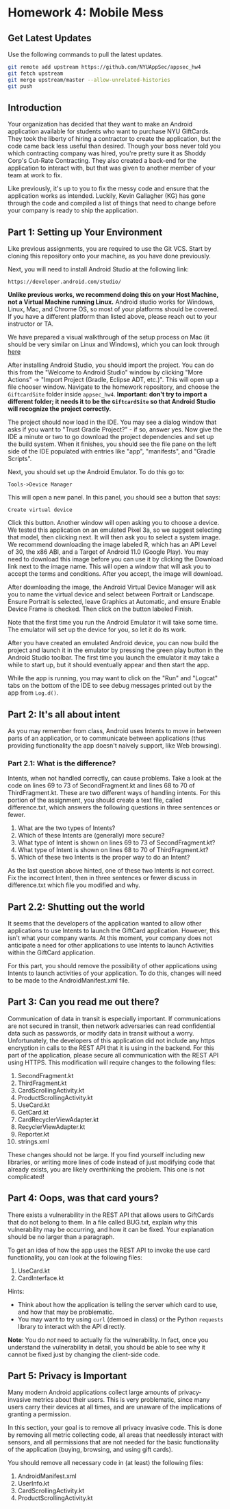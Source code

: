 # Homework 4: Mobile Mess

## Get Latest Updates
Use the following commands to pull the latest updates.

```bash
git remote add upstream https://github.com/NYUAppSec/appsec_hw4
git fetch upstream
git merge upstream/master --allow-unrelated-histories
git push
```

## Introduction

Your organization has decided that they want to make an Android application
available for students who want to purchase NYU GiftCards. They took the liberty
of hiring a contractor to create the application, but the code came back less
useful than desired. Though your boss never told you which contracting company
was hired, you're pretty sure it as Shoddy Corp's Cut-Rate Contracting. They
also created a back-end for the application to interact with, but that was given
to another member of your team at work to fix.

Like previously, it's up to you to fix the messy code and ensure that the
application works as intended. Luckily, Kevin Gallagher (KG) has gone through
the code and compiled a list of things that need to change before your company
is ready to ship the application.

## Part 1: Setting up Your Environment

Like previous assignments, you are required to use the Git VCS. Start by cloning
this repository onto your machine, as you have done previously.

Next, you will need to install Android Studio at the following link:

```
https://developer.android.com/studio/
```

**Unlike previous works, we recommend doing this on your Host Machine, not
a Virtual Machine running Linux.** Android studio works for Windows, Linux, Mac,
and Chrome OS, so most of your platforms should be covered. If you have a
different platform than listed above, please reach out to your instructor or TA.

We have prepared a visual walkthrough of the setup process on Mac (it should be
very similar on Linux and Windows), which you can look through [here](https://imgur.com/a/noDTMNj)

After installing Android Studio, you should import the project. You can do this
from the "Welcome to Android Studio" window by clicking "More Actions" ->
"Import Project (Gradle, Eclipse ADT, etc.)". This will open up a file chooser
window. Navigate to the homework repository, and choose the `GiftcardSite`
folder inside `appsec_hw4`. **Important: don't try to import a different folder; 
it needs it to be the `GiftcardSite` so that Android Studio will recognize the project
correctly.**

The project should now load in the IDE. You may see a dialog window that asks if
you want to "Trust Gradle Project?" - if so, answer yes. Now give the IDE a
minute or two to go download the project dependencies and set up the build
system. When it finishes, you should see the file pane on the left side of the
IDE populated with entries like "app", "manifests", and "Gradle Scripts".

Next, you should set up the Android Emulator. To do this go to:

```
Tools->Device Manager
```

This will open a new panel. In this panel, you should see a button that says:

```
Create virtual device
```

Click this button. Another window will open asking you to choose a device. We
tested this application on an emulated Pixel 3a, so we suggest selecting that
model, then clicking next. It will then ask you to select a system image. We
recommend downloading the image labeled R, which has an API Level of 30, the
x86 ABI, and a Target of Android 11.0 (Google Play). You may need to download
this image before you can use it by clicking the Download link next to the image
name. This will open a window that will ask you to accept the terms and
conditions. After you accept, the image will download.

After downloading the image, the Android Virtual Device Manager will ask you to
name the virtual device and select between Portrait or Landscape. Ensure
Portrait is selected, leave Graphics at Automatic, and ensure Enable Device
Frame is checked. Then click on the button labeled Finish.

Note that the first time you run the Android Emulator it will take some time.
The emulator will set up the device for you, so let it do its work.

After you have created an emulated Android device, you can now build the project
and launch it in the emulator by pressing the green play button in the Android
Studio toolbar. The first time you launch the emulator it may take a while to
start up, but it should eventually appear and then start the app.

While the app is running, you may want to click on the "Run" and "Logcat" tabs
on the bottom of the IDE to see debug messages printed out by the app from
`Log.d()`.

## Part 2: It's all about intent

As you may remember from class, Android uses Intents to move in between parts of
an application, or to communicate between applications (thus providing
functionality the app doesn't naively support, like Web browsing).

### Part 2.1: What is the difference?
Intents, when not handled correctly, can cause problems. Take a look at the code
on lines 69 to 73 of SecondFragment.kt and lines 68 to 70 of ThirdFragment.kt.
These are two different ways of handling intents. For this portion of the
assignment, you should create a text file, called difference.txt, which answers
the following questions in three sentences or fewer.

1. What are the two types of Intents?
2. Which of these Intents are (generally) more secure?
3. What type of Intent is shown on lines 69 to 73 of SecondFragment.kt?
4. What type of Intent is shown on lines 68 to 70 of ThirdFragment.kt?
5. Which of these two Intents is the proper way to do an Intent?

As the last question above hinted, one of these two Intents is not correct.
Fix the incorrect Intent, then in three sentences or fewer discuss in difference.txt
which file you modified and why.

## Part 2.2: Shutting out the world
It seems that the developers of the application wanted to allow other applications to use Intents to launch 
the GiftCard application.
However, this isn't what your company wants. 
At this moment, your company does not anticipate a need for other applications to
use Intents to launch Activities within the GiftCard application.

For this part, you should remove the possibility of other applications using 
Intents to launch activities of your application.
To do this, changes will need to be made to the AndroidManifest.xml file.

## Part 3: Can you read me out there?

Communication of data in transit is especially important. If communications are
not secured in transit, then network adversaries can read confidential data such
as passwords, or modify data in transit without a worry. Unfortunately, the
developers of this application did not include any https encryption in calls to
the REST API that it is using in the backend. For this part of the application,
please secure all communication with the REST API using HTTPS. This modification
will require changes to the following files:

1. SecondFragment.kt
2. ThirdFragment.kt
3. CardScrollingActivity.kt
4. ProductScrollingActivity.kt
5. UseCard.kt
6. GetCard.kt
7. CardRecyclerViewAdapter.kt
8. RecyclerViewAdapter.kt
9. Reporter.kt
10. strings.xml

These changes should not be large. If you find yourself including new libraries,
or writing more lines of code instead of just modifying code that already exists, 
you are likely overthinking the problem. This one is not complicated!

## Part 4: Oops, was that card yours?

There exists a vulnerability in the REST API that allows users to GiftCards that
do not belong to them. In a file called BUG.txt, explain why this vulnerability
may be occurring, and how it can be fixed. Your explanation should be no larger
than a paragraph.

To get an idea of how the app uses the REST API to invoke the use card
functionality, you can look at the following files:

1. UseCard.kt
2. CardInterface.kt

Hints:

* Think about how the application is telling the server which card to use, and how
  that may be problematic.
* You may want to try using `curl` (demoed in class) or the Python `requests`
  library to interact with the API directly.

**Note**: You do *not* need to actually fix the vulnerability. In fact, once
you understand the vulnerability in detail, you should be able to see why it
cannot be fixed just by changing the client-side code.

## Part 5: Privacy is Important

Many modern Android applications collect large amounts of privacy-invasive
metrics about their users. This is very problematic, since many users carry
their devices at all times, and are unaware of the implications of granting a
permission.

In this section, your goal is to remove all privacy invasive code.
This is done by removing all metric collecting code, all areas that needlessly interact with
sensors, and all permissions that are not needed for the basic functionality of
the application (buying, browsing, and using gift cards).

You should remove all necessary code in (at least) the following files:

1. AndroidManifest.xml
2. UserInfo.kt
3. CardScrollingActivity.kt
4. ProductScrollingActivity.kt
